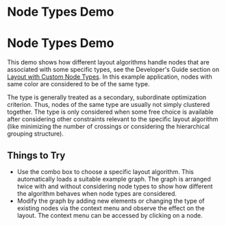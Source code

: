 <!--
 //////////////////////////////////////////////////////////////////////////////
 // @license
 // This file is part of yFiles for HTML 2.6.
 // Use is subject to license terms.
 //
 // Copyright (c) 2000-2024 by yWorks GmbH, Vor dem Kreuzberg 28,
 // 72070 Tuebingen, Germany. All rights reserved.
 //
 //////////////////////////////////////////////////////////////////////////////
-->
# Node Types Demo

# Node Types Demo

This demo shows how different layout algorithms handle nodes that are associated with some specific types, see the Developer's Guide section on [Layout with Custom Node Types](https://docs.yworks.com/yfileshtml/#/dguide/node_types). In this example application, nodes with same color are considered to be of the same type.

The type is generally treated as a secondary, subordinate optimization criterion. Thus, nodes of the same type are usually not simply clustered together. The type is only considered when some free choice is available after considering other constraints relevant to the specific layout algorithm (like minimizing the number of crossings or considering the hierarchical grouping structure).

## Things to Try

- Use the combo box to choose a specific layout algorithm. This automatically loads a suitable example graph. The graph is arranged twice with and without considering node types to show how different the algorithm behaves when node types are considered.
- Modify the graph by adding new elements or changing the type of existing nodes via the context menu and observe the effect on the layout. The context menu can be accessed by clicking on a node.
